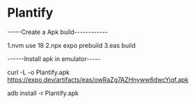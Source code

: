 # Plantify 

-----Create a Apk build------------

1.nvm use 18
2.npx expo prebuild
3.eas build

------Install apk in emulator-----

curl -L -o Plantify.apk https://expo.dev/artifacts/eas/owRaZg7AZHnyww6dwcYiqf.apk

adb install -r Plantify.apk
